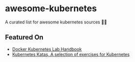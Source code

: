 # awesome-kubernetes

A curated list for awesome kubernetes sources :ship::tada:

## Featured On

- [Docker Kubernetes Lab Handbook](https://github.com/xiaopeng163/docker-k8s-lab)
- [Kubernetes Katas, A selection of exercises for Kubernetes](https://github.com/eficode-academy/kubernetes-katas)
